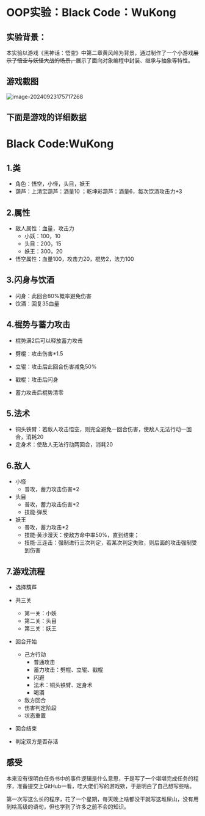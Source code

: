 # OOP实验：Black Code：WuKong

## 实验背景：

本实验以游戏《黑神话：悟空》中第二章黄风岭为背景，通过制作了一个小游戏~~展示了悟空与妖怪大战的场景，~~展示了面向对象编程中封装、继承与抽象等特性。

## 游戏截图

![image-20240923175717268](C:\Users\ROG\AppData\Roaming\Typora\typora-user-images\image-20240923175717268.png)





## 下面是游戏的详细数据



# Black Code:WuKong

## 1.类

+ 角色：悟空，小怪，头目，妖王
+ 葫芦：上清宝葫芦：酒量10 ；乾坤彩葫芦：酒量6，每次饮酒攻击力+3

## 2.属性

+ 敌人属性：血量，攻击力
  + 小妖：100，10
  + 头目：200，15
  + 妖王：300，20
+ 悟空属性：血量100，攻击力20，棍势2，法力100

## 3.闪身与饮酒

+ 闪身：此回合80%概率避免伤害
+ 饮酒：回复35血量

## 4.棍势与蓄力攻击

+ 棍势满2后可以释放蓄力攻击

+ 劈棍：攻击伤害*1.5
+ 立辊：攻击后此回合伤害减免50%
+ 戳棍：攻击后闪身
+ 蓄力攻击后棍势清零

## 5.法术

+ 铜头铁臂：若敌人攻击悟空，则完全避免一回合伤害，使敌人无法行动一回合，消耗20
+ 定身术：使敌人无法行动两回合，消耗20

## 6.敌人

+ 小怪
  + 普攻，蓄力攻击伤害*2
+ 头目
  + 普攻，蓄力攻击伤害*2
  + 技能·弹反
+ 妖王
  + 普攻，蓄力攻击*2
  + 技能·黄沙漫天：使敌方命中率50%，直到结束；
  + 技能·三连击：强制进行三次判定，若某次判定失败，则后面的攻击强制受到伤害

## 7.游戏流程

+ 选择葫芦

+ 共三关

  + 第一关：小妖
  + 第二关：头目
  + 第三关：妖王
+ 回合开始

  + 己方行动
    + 普通攻击
    + 蓄力攻击：劈棍、立辊、戳棍
    + 闪避
    + 法术：铜头铁臂、定身术
    + 喝酒
  + 敌方回合
  + 伤害判定阶段
  + 状态重置
+ 回合结束
+ 判定双方是否存活



## 感受

本来没有很明白任务书中的事件逻辑是什么意思，于是写了一个堪堪完成任务的程序，准备提交上GitHub一看，哇大佬们写的游戏欸，于是明白了自己想写些啥。

第一次写这么长的程序，花了一个星期，每天晚上啥都没干就写这堆屎山，没有用到啥高级的语句，但也学到了许多之前不会的知识。
